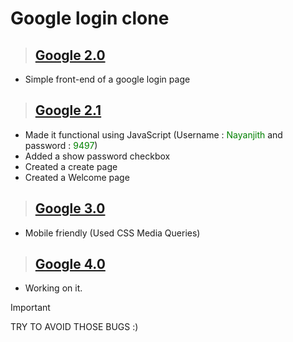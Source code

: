 # Google login clone
> ## [Google 2.0](https://nayanjithh.github.io/Google/Google%202.0/Google.html)
 * Simple front-end of a google login page

> ## [Google 2.1](https://nayanjithh.github.io/Google-Login/Google%202.1/Login/Google.html)
 * Made it functional using JavaScript (Username : <font color="green">Nayanjith</font> and password : <font color="green">9497</font>)
 * Added a show password checkbox
 * Created a create page
 * Created a Welcome page

> ## [Google 3.0](https://nayanjithh.github.io/Google-Login/Google%203.0/Login/login.html)
 * Mobile friendly (Used CSS Media Queries)

> ## [Google 4.0]()
  * Working on it.

>[!IMPORTANT]
>TRY TO AVOID THOSE BUGS :)

